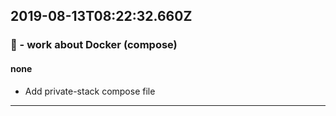 ## 2019-08-13T08:22:32.660Z
### 🐋 - work about Docker (compose)

#### none

- Add private-stack compose file

-----------------------------

